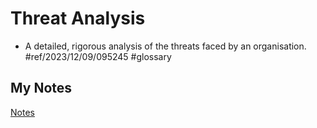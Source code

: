 # Threat Analysis
- A detailed, rigorous analysis of the threats faced by an organisation. #ref/2023/12/09/095245 #glossary 
## My Notes
[Notes](mynotes/threat-analysis-notes.md)
